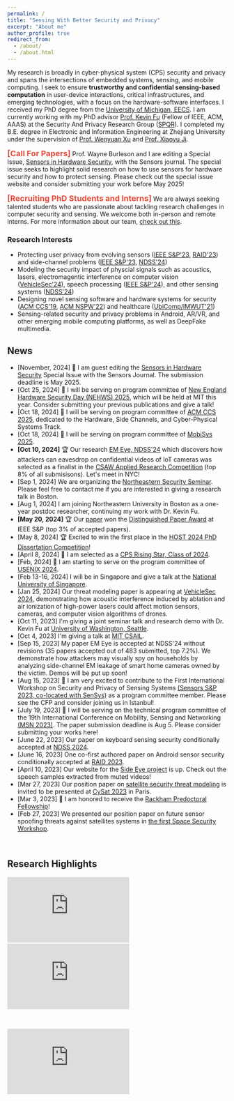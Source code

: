 ```yaml
---
permalink: /
title: "Sensing With Better Security and Privacy"
excerpt: "About me"
author_profile: true
redirect_from: 
  - /about/
  - /about.html
---
```




My research is broadly in cyber-physical system (CPS) security and privacy and spans the intersections of embedded systems, sensing, and mobile computing. I seek to ensure **trustworthy and confidential sensing-based computation** in user-device interactions, critical infrastructures, and emerging technologies, with a focus on the hardware-software interfaces. I received my PhD degree from the [University of Michigan, EECS](https://eecs.engin.umich.edu/). I am currently working with my PhD advisor [Prof. Kevin Fu](https://web.eecs.umich.edu/~kevinfu/) (Fellow of IEEE, ACM, AAAS) at the Security And Privacy Research Group ([SPQR](https://spqrlab1.github.io/)). I completed my B.E. degree in Electronic and Information Engineering at Zhejiang University under the supervision of [Prof. Wenyuan Xu](https://scholar.google.com/citations?user=FCsdj0YAAAAJ&hl=en&oi=ao) and [Prof. Xiaoyu Ji](https://scholar.google.com/citations?user=9D4UYBoAAAAJ&hl=en).  

<span style="color:rgb(231, 76, 60)">__<font size="+1">[Call For Papers]</font>__</span> Prof. Wayne Burleson and I are editing a Special Issue, [Sensors in Hardware Security](https://www.mdpi.com/journal/sensors/special_issues/58QBF63WFW), with the Sensors journal. The special issue seeks to highlight solid research on how to use sensors for hardware security and how to protect sensing. Please check out the special issue website and consider submitting your work before May 2025! 


<span style="color:rgb(231, 76, 60)">__<font size="+1">[Recruiting PhD Students and Interns]</font>__</span> We are always seeking talented students who are passionate about tackling research challenges in computer security and sensing. We welcome both in-person and remote interns. For more information about our team, [check out this](yanlong.site/team/). 

<!-- I encourage you to [use this Google Form](https://docs.google.com/forms/d/e/1FAIpQLScxbOr8iBbGeKrfdWzBFqdF-GASDRhi94EGK9xUv4zQso4ioA/viewform?usp=sf_link) to get in touch.  -->



### Research Interests


* Protecting user privacy from evolving sensors ([IEEE S&P'23](/files/oakland23-privateeye.pdf), [RAID'23](/files/raid23.pdf)) and side-channel problems ([IEEE S&P'23](https://sideeyeattack.github.io/Website/), [NDSS'24](https://emeyeattack.github.io/Website/))
* Modeling the security impact of physcial signals such as acoustics, lasers, electromagentic interference on computer vision ([VehicleSec'24](/files/vehiclesec24.pdf)), speech processing ([IEEE S&P'24](/files/oakland24.pdf)), and other sensing systems ([NDSS'24](https://sites.google.com/view/ghosttype-demo))  
* Designing novel sensing software and hardware systems for security ([ACM CCS'19](/files/ccs19.pdf), [ACM NSPW'22](/files/nspw22.pdf)) and healthcare ([UbiComp/IMWUT'21](https://spqrlab1.github.io/N95deconProject.html)) 
* Sensing-related security and privacy problems in Android, AR/VR, and other emerging mobile computing platforms, as well as DeepFake multimedia.  

<!-- with a focus on the following topics: 
* The gaps between existing computation abstractions and actual hardware/software implementations in embedded sensing systems.
* The techniques for using existing sensors to extract extra modalities of signals using data-driven approaches informed by sensor physics.
* The downstream security and privacy problems as well as the new opportunities in biometric data collection and digital forensics.  -->






## News

* [November, 2024] 🔬 I am guest editing the [Sensors in Hardware Security](https://www.mdpi.com/journal/sensors/special_issues/58QBF63WFW) Special Issue with the Sensors Journal. The submission deadline is May 2025. 
* [Oct 25, 2024] 🔬 I will be serving on program committee of [New England Hardware Security Day (NEHWS) 2025](https://nehws.org/), which will be held at MIT this year. Consider submitting your previous publications and give a talk!  
* [Oct 18, 2024] 🔬 I will be serving on program committee of [ACM CCS 2025](https://www.sigsac.org/ccs/CCS2025/), dedicated to the Hardware, Side Channels, and Cyber-Physical Systems Track. 
* [Oct 18, 2024] 🔬 I will be serving on program committee of [MobiSys 2025](https://sigmobile.org/mobisys/2025/#). 
* **[Oct  10, 2024]** 🏆 Our research [EM Eye, NDSS'24](https://github.com/longyan97/EMEye_Tutorial) which discovers how attackers can eavesdrop on confidential videos of IoT cameras was selected as a finalist in the [CSAW Applied Research Competition](https://www.csaw.io/research) (top 8% of all submisisons). Let's meet in NYC!
* [Sep 1, 2024] We are organizing the [Northeastern Security Seminar](https://securityseminar.sites.northeastern.edu/). Please feel free to contact me if you are interested in giving a research talk in Boston. 
* [Aug 1, 2024] I am joining Northeastern University in Boston as a one-year postdoc researcher, continuing my work with Dr. Kevin Fu. 
* **[May  20, 2024]** 🏆 Our [paper](https://yanlong.site/files/oakland24.pdf) won the [Distinguished Paper Award](https://sp2024.ieee-security.org/awards.html) at IEEE S&P (top 3% of accepted papers). 
* [May  8, 2024] 🏆 Excited to win the first place in the [HOST 2024 PhD Dissertation Competition](http://www.hostsymposium.org/index.php)!
* [April 8, 2024] 🏅 I am selected as a [CPS Rising Star, Class of 2024](https://risingstars.linklab.virginia.edu/2024/).  
* [Feb, 2024] 🔬 I am starting to serve on the program committee of [USENIX 2024](https://www.usenix.org/conference/usenixsecurity24). 
* [Feb 13-16, 2024] I will be in Singapore and give a talk at the [National University of Singapore](https://www.comp.nus.edu.sg/cs/). 
* [Jan 25, 2024] Our threat modeling paper is appearing at [VehicleSec 2024](https://www.ndss-symposium.org/ndss2024/co-located-events/vehiclesec/), demonstrating how acoustic interference induced by ablation and air ionization of high-power lasers could affect motion sensors, cameras, and computer vision algorithms of drones. 
* [Oct 11, 2023] I'm giving a joint seminar talk and research demo with Dr. Kevin Fu at [University of Washington, Seattle](https://www.cs.washington.edu/).   
* [Oct 4, 2023] I'm giving a talk at [MIT CSAIL](https://calendar.csail.mit.edu/events/269336).   
* [Sep 15, 2023] My paper EM Eye is accepted at NDSS'24 without revisions (35 papers accepted out of 483 submitted, top 7.2%). We demonstrate how attackers may visually spy on households by analyzing side-channel EM leakage of smart home cameras owned by the victim. Demos will be put up soon!   
* [Aug 15, 2023] 🔬 I am very excited to contribute to the First International Workshop on Security and Privacy of Sensing Systems [(Sensors S&P 2023, co-located with SenSys)](https://sensorssp.github.io/sensorssp23/) as a program committee member. Please see the CFP and consider joining us in Istanbul!   
* [July 19, 2023] 🔬 I will be serving on the technical program committee of the 19th International Conference on Mobility, Sensing and Networking [(MSN 2023)](https://ieee-msn.org/2023/). The paper submission deadline is Aug 5. Please consider submitting your works here!  
* [June 22, 2023] Our paper on keyboard sensing security conditionally accepted at [NDSS 2024](https://www.ndss-symposium.org/ndss2024/). 
* [June 16, 2023] One co-first authored paper on Android sensor security conditionally accepted at [RAID 2023](https://raid2023.org/welcome.html). 
* [April 10, 2023] Our website for the [Side Eye project](https://sideeyeattack.github.io/Website/) is up. Check out the speech samples extracted from muted videos! 
* [Mar 27, 2023] Our position paper on [satellite security threat modeling](/files/spacesec23.pdf) is invited to be presented at [CySat 2023](https://cysat.eu/) in Paris.  
* [Mar 3, 2023] 🏅 I am honored to receive the [Rackham Predoctoral Fellowship](https://ece.engin.umich.edu/stories/yan-long-awarded-predoctoral-fellowship-to-support-research-impacting-secure-communications)! 
* [Feb 27, 2023] We presented our position paper on future sensor spoofing threats against satellites systems in [the first Space Security Workshop](https://www.ndss-symposium.org/ndss-program/spacesec-2023/). 

<br/>
<script type='text/javascript' id='clustrmaps' src='//cdn.clustrmaps.com/map_v2.js?cl=222222&w=400&t=tt&d=qw-7KviMSKIKIJZ322P9tqiNLxtNcDXkz5mAL0WL1wY&co=f6f6f6&ct=808080&cmo=2c8cf1&cmn=2c8cf1'></script>

## Research Highlights

<iframe width="280" height="150" src="https://www.youtube.com/embed/U7w2jyo62s0" title="YouTube video player" frameborder="0" allow="accelerometer; clipboard-write; encrypted-media; gyroscope; picture-in-picture; web-share" allowfullscreen></iframe>
&nbsp;

<iframe width="280" height="150" src="https://www.youtube.com/embed/zYT-q4dQglU" title="YouTube video player" frameborder="0" allow="accelerometer; clipboard-write; encrypted-media; gyroscope; picture-in-picture; web-share" allowfullscreen></iframe>

&nbsp;

<iframe width="280" height="150" src="https://www.youtube.com/embed/yar8wrLV9s0" title="YouTube video player" frameborder="0" allow="accelerometer;  clipboard-write; encrypted-media; gyroscope; picture-in-picture; web-share" allowfullscreen></iframe>

